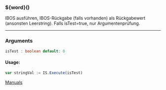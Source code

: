 ﻿### ${word}()
IBOS ausführen, IBOS-Rückgabe (falls vorhanden) als Rückgabewert (ansonsten Leerstring). Falls isTest=true, nur Argumentenprüfung.

----

### Arguments
```ts
isTest : boolean default: 0
```
#### Usage:
```ts
var stringVal := IS.Execute(isTest)
```

[Manuals](https://manuals.opacc.ch/docs/doku2401/F-Script/ScriptBlockFunc.IS.Execute.html)
